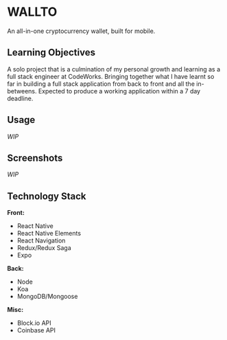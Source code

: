 # WALLTO
An all-in-one cryptocurrency wallet, built for mobile.

## Learning Objectives
A solo project that is a culmination of my personal growth and learning as a full stack engineer at CodeWorks. Bringing together what I have learnt so far in building a full stack application from back to front and all the in-betweens. Expected to produce a working application within a 7 day deadline.

## Usage
*WIP*

## Screenshots
*WIP*

## Technology Stack
**Front:**
- React Native
- React Native Elements
- React Navigation
- Redux/Redux Saga
- Expo

**Back:**
- Node
- Koa
- MongoDB/Mongoose

**Misc:**
- Block.io API
- Coinbase API
